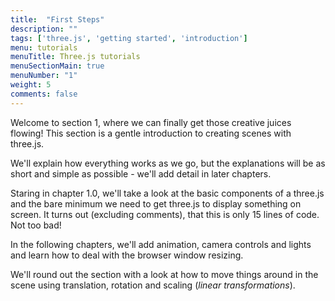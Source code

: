 ```yaml
---
title:  "First Steps"
description: ""
tags: ['three.js', 'getting started', 'introduction']
menu: tutorials
menuTitle: Three.js tutorials
menuSectionMain: true
menuNumber: "1"
weight: 5
comments: false
---
```


Welcome to section 1, where we can finally get those creative juices flowing! This section is a gentle introduction to creating scenes with three.js.

We'll explain how everything works as we go, but the explanations will be as short and simple as possible - we'll add detail in later chapters.

Staring in chapter 1.0, we'll take a look at the basic components of a three.js and the bare minimum we need to get three.js to display something on screen. It turns out (excluding comments), that this is only 15 lines of code. Not too bad!

In the following chapters, we'll add animation, camera controls and lights and learn how to deal with the browser window resizing.

We'll round out the section with a look at how to move things around in the scene using translation, rotation and scaling (_linear transformations_).
